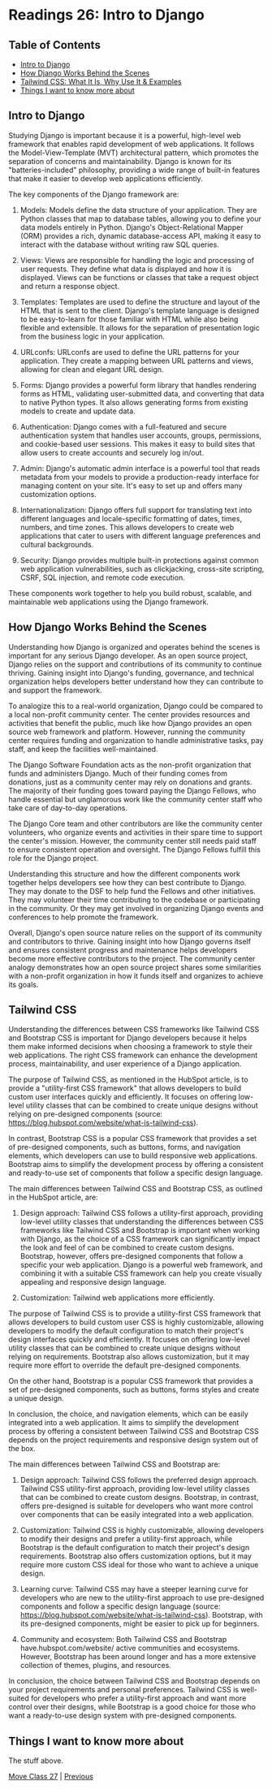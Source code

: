 # Readings 26: Intro to Django

## Table of Contents

- [Intro to Django](#intro-to-django)
- [How Django Works Behind the Scenes](#how-django-works-behind-the-scenes)
- [Tailwind CSS: What It Is, Why Use It & Examples](#tailwind-css)
- [Things I want to know more about](#things-i-want-to-know-more-about)

## Intro to Django

Studying Django is important because it is a powerful, high-level web framework that enables rapid development of web applications. It follows the Model-View-Template (MVT) architectural pattern, which promotes the separation of concerns and maintainability. Django is known for its "batteries-included" philosophy, providing a wide range of built-in features that make it easier to develop web applications efficiently.

The key components of the Django framework are:

1. Models: Models define the data structure of your application. They are Python classes that map to database tables, allowing you to define your data models entirely in Python. Django's Object-Relational Mapper (ORM) provides a rich, dynamic database-access API, making it easy to interact with the database without writing raw SQL queries.

2. Views: Views are responsible for handling the logic and processing of user requests. They define what data is displayed and how it is displayed. Views can be functions or classes that take a request object and return a response object.

3. Templates: Templates are used to define the structure and layout of the HTML that is sent to the client. Django's template language is designed to be easy-to-learn for those familiar with HTML while also being flexible and extensible. It allows for the separation of presentation logic from the business logic in your application.

4. URLconfs: URLconfs are used to define the URL patterns for your application. They create a mapping between URL patterns and views, allowing for clean and elegant URL design.

5. Forms: Django provides a powerful form library that handles rendering forms as HTML, validating user-submitted data, and converting that data to native Python types. It also allows generating forms from existing models to create and update data.

6. Authentication: Django comes with a full-featured and secure authentication system that handles user accounts, groups, permissions, and cookie-based user sessions. This makes it easy to build sites that allow users to create accounts and securely log in/out.

7. Admin: Django's automatic admin interface is a powerful tool that reads metadata from your models to provide a production-ready interface for managing content on your site. It's easy to set up and offers many customization options.

8. Internationalization: Django offers full support for translating text into different languages and locale-specific formatting of dates, times, numbers, and time zones. This allows developers to create web applications that cater to users with different language preferences and cultural backgrounds.

9. Security: Django provides multiple built-in protections against common web application vulnerabilities, such as clickjacking, cross-site scripting, CSRF, SQL injection, and remote code execution.

These components work together to help you build robust, scalable, and maintainable web applications using the Django framework.

## How Django Works Behind the Scenes

 Understanding how Django is organized and operates behind the scenes is important for any serious Django developer. As an open source project, Django relies on the support and contributions of its community to continue thriving. Gaining insight into Django's funding, governance, and technical organization helps developers better understand how they can contribute to and support the framework.

To analogize this to a real-world organization, Django could be compared to a local non-profit community center. The center provides resources and activities that benefit the public, much like how Django provides an open source web framework and platform. However, running the community center requires funding and organization to handle administrative tasks, pay staff, and keep the facilities well-maintained.

The Django Software Foundation acts as the non-profit organization that funds and administers Django. Much of their funding comes from donations, just as a community center may rely on donations and grants. The majority of their funding goes toward paying the Django Fellows, who handle essential but unglamorous work like the community center staff who take care of day-to-day operations.

The Django Core team and other contributors are like the community center volunteers, who organize events and activities in their spare time to support the center's mission. However, the community center still needs paid staff to ensure consistent operation and oversight. The Django Fellows fulfill this role for the Django project.

Understanding this structure and how the different components work together helps developers see how they can best contribute to Django. They may donate to the DSF to help fund the Fellows and other initiatives. They may volunteer their time contributing to the codebase or participating in the community. Or they may get involved in organizing Django events and conferences to help promote the framework.

Overall, Django's open source nature relies on the support of its community and contributors to thrive. Gaining insight into how Django governs itself and ensures consistent progress and maintenance helps developers become more effective contributors to the project. The community center analogy demonstrates how an open source project shares some similarities with a non-profit organization in how it funds itself and organizes to achieve its goals.

## Tailwind CSS

Understanding the differences between CSS frameworks like Tailwind CSS and Bootstrap CSS is important for Django developers because it helps them make informed decisions when choosing a framework to style their web applications. The right CSS framework can enhance the development process, maintainability, and user experience of a Django application.

The purpose of Tailwind CSS, as mentioned in the HubSpot article, is to provide a "utility-first CSS framework" that allows developers to build custom user interfaces quickly and efficiently. It focuses on offering low-level utility classes that can be combined to create unique designs without relying on pre-designed components (source: <https://blog.hubspot.com/website/what-is-tailwind-css>).

In contrast, Bootstrap CSS is a popular CSS framework that provides a set of pre-designed components, such as buttons, forms, and navigation elements, which developers can use to build responsive web applications. Bootstrap aims to simplify the development process by offering a consistent and ready-to-use set of components that follow a specific design language.

The main differences between Tailwind CSS and Bootstrap CSS, as outlined in the HubSpot article, are:

1. Design approach: Tailwind CSS follows a utility-first approach, providing low-level utility classes that understanding the differences between CSS frameworks like Tailwind CSS and Bootstrap is important when working with Django, as the choice of a CSS framework can significantly impact the look and feel of can be combined to create custom designs. Bootstrap, however, offers pre-designed components that follow a specific your web application. Django is a powerful web framework, and combining it with a suitable CSS framework can help you create visually appealing and responsive design language.

2. Customization: Tailwind web applications more efficiently.

The purpose of Tailwind CSS is to provide a utility-first CSS framework that allows developers to build custom user CSS is highly customizable, allowing developers to modify the default configuration to match their project's design interfaces quickly and efficiently. It focuses on offering low-level utility classes that can be combined to create unique designs without relying on requirements. Bootstrap also allows customization, but it may require more effort to override the default pre-designed components.

On the other hand, Bootstrap is a popular CSS framework that provides a set of pre-designed components, such as buttons, forms styles and create a unique design.

In conclusion, the choice, and navigation elements, which can be easily integrated into a web application. It aims to simplify the development process by offering a consistent between Tailwind CSS and Bootstrap CSS depends on the project requirements and responsive design system out of the box.

The main differences between Tailwind CSS and Bootstrap are:

1. Design approach: Tailwind CSS follows the preferred design approach. Tailwind CSS utility-first approach, providing low-level utility classes that can be combined to create custom designs. Bootstrap, in contrast, offers pre-designed is suitable for developers who want more control over components that can be easily integrated into a web application.

2. Customization: Tailwind CSS is highly customizable, allowing developers to modify their designs and prefer a utility-first approach, while Bootstrap is the default configuration to match their project's design requirements. Bootstrap also offers customization options, but it may require more custom CSS ideal for those who want to achieve a unique design.

3. Learning curve: Tailwind CSS may have a steeper learning curve for developers who are new to the utility-first approach to use pre-designed components and follow a specific design language (source: <https://blog.hubspot.com/website/what-is-tailwind-css>). Bootstrap, with its pre-designed components, might be easier to pick up for beginners.

4. Community and ecosystem: Both Tailwind CSS and Bootstrap have.hubspot.com/website/ active communities and ecosystems. However, Bootstrap has been around longer and has a more extensive collection of themes, plugins, and resources.

In conclusion, the choice between Tailwind CSS and Bootstrap depends on your project requirements and personal preferences. Tailwind CSS is well-suited for developers who prefer a utility-first approach and want more control over their designs, while Bootstrap is a good choice for those who want a ready-to-use design system with pre-designed components.

## Things I want to know more about

The stuff above.

[Move Class 27](./Class27.md) | [Previous](./Class19.md)
